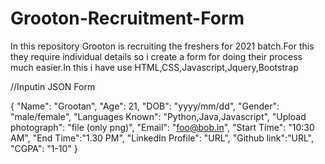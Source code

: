 # Grooton-Recruitment-Form
In this repository Grooton is recruiting the freshers for 2021 batch.For this they require individual details so i create a form for doing their process much easier.In this i have use HTML,CSS,Javascript,Jquery,Bootstrap



//Inputin JSON Form


{
"Name": "Grootan",
"Age": 21,
"DOB": "yyyy/mm/dd",
"Gender": "male/female",
"Languages Known": "Python,Java,Javascript",
"Upload photograph": "file (only png)",
"Email": "foo@bob.in",
"Start Time": "10:30 AM",
"End Time":"1.30 PM",
"LinkedIn Profile": "URL",
"Github link":"URL",
"CGPA": "1-10"
}

